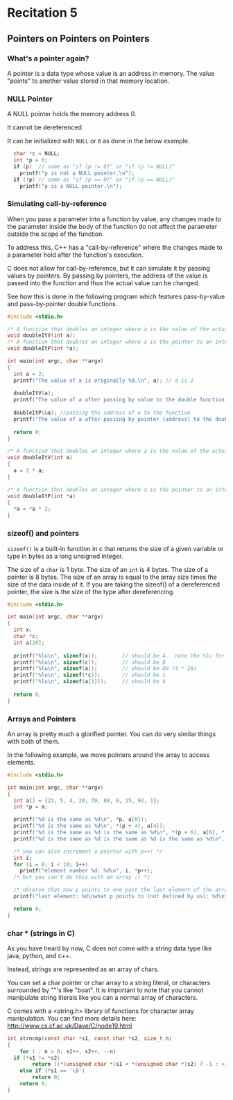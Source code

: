 # Recitation 5 #

## Pointers on Pointers on Pointers ##

### What's a pointer again? ###
A pointer is a data type whose value is an address in memory. The value "points" to another value stored in that memory location.

### NULL Pointer ###
A NULL pointer holds the memory address 0.

It cannot be dereferenced.

It can be initialized with `NULL` or `0` as done in the below example.
```c
  char *c = NULL;
  int *p = 0;
  if (p)  // same as "if (p != 0)" or "if (p != NULL)"
    printf("p is not a NULL pointer.\n");
  if (!p) // same as "if (p == 0)" or "if (p == NULL)"
    printf("p is a NULL pointer.\n");
```

### Simulating call-by-reference ###
When you pass a parameter into a function by value, any changes made to the parameter inside the body of the function do not affect the parameter outside the scope of the function.

To address this, C++ has a "call-by-reference" where the changes made to a parameter hold after the function's execution.

C does not allow for call-by-reference, but it can simulate it by passing values by pointers.
By passing by pointers, the address of the value is passed into the function and thus the actual value can be changed.

See how this is done in the following program which features pass-by-value and pass-by-pointer double functions.
```c
#include <stdio.h>

/* A function that doubles an integer where a is the value of the actual integer */
void doubleItV(int a);
/* A function that doubles an integer where a is the pointer to an integer */
void doubleItP(int *a);

int main(int argc, char **argv)
{
  int a = 2;
  printf("The value of a is originally %d.\n", a); // a is 2
  
  doubleItV(a);
  printf("The value of a after passing by value to the double function is %d.\n", a); // should still be 2
  
  doubleItP(&a); //passing the address of a to the function
  printf("The value of a after passing by pointer (address) to the double function is %d.\n", a); // should be 4
  
  return 0;
}

/* A function that doubles an integer where a is the value of the actual integer */
void doubleItV(int a)
{
  a = 2 * a;
}

/* A function that doubles an integer where a is the pointer to an integer */
void doubleItP(int *a)
{
  *a = *a * 2;
}
```

### sizeof() and pointers ###
`sizeof()` is a built-in function in c that returns the size of a given variable or type in bytes as a long unsigned integer.

The size of a `char` is 1 byte.
The size of an `int` is 4 bytes.
The size of a pointer is 8 bytes.
The size of an array is equal to the array size times the size of the data inside of it.
If you are taking the sizeof() of a dereferenced pointer, the size is the size of the type after dereferencing.

```c
#include <stdio.h>

int main(int argc, char **argv)
{
  int x;
  char *c;
  int a[20];
  
  printf("%lu\n", sizeof(x));        // should be 4.  note the %lu for long unsigned int
  printf("%lu\n", sizeof(c));        // should be 8
  printf("%lu\n", sizeof(a));        // should be 80 (4 * 20)
  printf("%lu\n", sizeof(*c));       // should be 1
  printf("%lu\n", sizeof(a[1]));     // should be 4
  
  return 0;
}
```

### Arrays and Pointers ###
An array is pretty much a glorified pointer.  You can do very similar things with both of them.

In the following example, we move pointers around the array to access elements.

```c
#include <stdio.h>

int main(int argc, char **argv)
{
  int a[] = {23, 5, 4, 20, 39, 88, 6, 25, 92, 1};
  int *p = a;

  printf("%d is the same as %d\n", *p, a[0]);
  printf("%d is the same as %d\n", *(p + 4), a[4]);
  printf("%d is the same as %d is the same as %d\n", *(p + 6), a[6], *(a + 6));
  printf("%d is the same as %d is the same as %d is the same as %d\n", *(p + 9), a[9], *(a + 9), *(9 + a));

  /* you can also increment a pointer with p++! */
  int i;
  for (i = 0; i < 10; i++)
    printf("element number %d: %d\n", i, *p++);
  /* but you can't do this with an array :( */

  /* observe that now p points to one past the last element of the array */
  printf("last element: %d\nwhat p points to (not defined by us): %d\n", *(p - 1), *p);

  return 0;
}
```

### char * (strings in C) ###
As you have heard by now, C does not come with a string data type like java, python, and c++.

Instead, strings are represented as an array of chars.

You can set a char pointer or char array to a string literal, or characters surrounded by ""'s like "boat".  It is important to note that you cannot manipulate string literals like you can a normal array of characters.

C comes with a <string.h> library of functions for character array manipulation. You can find more details here: http://www.cs.cf.ac.uk/Dave/C/node19.html

```c
int strncmp(const char *s1, const char *s2, size_t n)
{
    for ( ; n > 0; s1++, s2++, --n)
  if (*s1 != *s2)
	    return ((*(unsigned char *)s1 < *(unsigned char *)s2) ? -1 : +1);
	else if (*s1 == '\0')
	    return 0;
    return 0;
}
```

